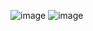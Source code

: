 ![image](https://user-images.githubusercontent.com/95627071/214838441-8316783a-8f48-4ef7-8cda-e4372c9a9570.png) ![image](https://user-images.githubusercontent.com/95627071/214838500-f25bbb63-ac8a-49eb-8ff2-7233555f7a8f.png)
